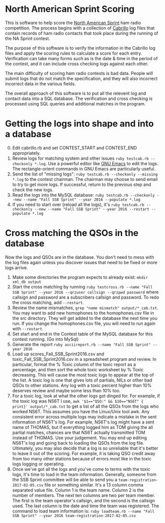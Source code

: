 # North American Sprint Scoring

This is software to help score the [North American Sprint](http://ssbsprint.com/) ham radio competition. The process
begins with a collection of [Cabrillo](http://www.kkn.net/~trey/cabrillo/) log files that contain records of ham
radio contacts that took place during the running of the NA Sprint contest.

The purpose of this software is to verify the information in the Cabrillo log files and apply the scoring rules to
calculate a score for each entry.  Verification can take many forms such as is the date & time in the period of
the contest, and it can include cross checking logs against each other.

The main difficulty of scoring ham radio contests is bad data. People will submit logs that do not match the
specification, and they will also incorrect incorrect data in the various fields.

The overall approach of this software is to put all the relevent log and contact data into a SQL database. The
verification and cross checking is processed using SQL queries and additional matches in the program.

# Getting the logs into shape and into a database

0. Edit cabrillo.rb and set CONTEST_START and CONTEST_END appropriately.
1. Review logs for matching system and other issues `ruby testcab.rb --checkonly *.log`. Use a powerful editor
   like [GNU Emacs](https://www.gnu.org/s/emacs) to edit the logs. The rectangle-orient commands in GNU Emacs are
   particularly useful.
2. Send the list of "missing logs": `ruby testcab.rb --checkonly --missing *.log` to the contest chairman. The
   chairman may choose to send email to try to get more logs. If successful, return to the previous step and check
   the new logs.
3. Read the logs into the MySQL database: `ruby testcab.rb --checkonly --new --name "Fall SSB Sprint" --year 2016
   --populate *.log`
4. If you need to start over (reload all the logs), it's `ruby testcab.rb --checkonly --new --name "Fall SSB Sprint"
   --year 2016 --restart --populate *.log`

# Cross matching the QSOs in the database

Now the logs and QSOs are in the database. You don't need to mess with the log files again unless you discover
issues that need to be fixed or more logs arrive.

1. Make some directories the program expects to already exist: `mkdir xml_db output`
2. Start the cross matching by running `ruby testcross.rb --name "Fall SSB Sprint" --year 2016 --qrzuser callsign
   --qrzpwd password` where callsign and password are a subscribers callsign and password.  To redo the cross
   matching, add `--restart`.
3. Review the name mismatches, `grep "name mismatch" output/*_cab.txt`. You may want to add new homophones to
   the homophones.csv file in the src directory. They will get added to the database the next time you run.  If
   you change the homophones.csv file, you will need to run again with `--restart`.
3. Set start and end in the Contest table of the MySQL database for this contest running. (Go into MySql)
4. Generate the report `ruby asciireport.rb --name "Fall SSB Sprint" --year 2016`
5. Load up scores_Fall_SSB_Sprint2016.csv and toxic_Fall_SSB_Sprint2016.csv in a spreadsheet program and
   review.  In particular, format the % Toxic column of the toxic report as a percentage, and then sort
   the whole toxic worksheet by % Toxic decreasing. This will cause the most toxic logs to appear at the
   top of the list. A toxic log is one that gives lots of partials, NILs or other bad QSOs to other stations.
   Any log with a toxic percent higher than 10% deserves review and maybe some less than 10% too.
6. For a toxic log, look at what the other logs got dinged for. For example, if the toxic log was
   NS6T I use, `awk '$1=="QSO:" && $10=="NS6T" { print}' output/*_cab.txt` to get a list of all the QSOs
   from the logs who worked NS6T. This assumes you have the Linux/Unix tool awk.  Any consistent error
   across multiple logs may indicate a mistake in the sent information of NS6T's log.  For example,
   NS6T's log might have a sent name of THOMAS, but if everything logged him as TOM giving the all
   partial matches, chances are that NS6T actually transmitted TOM instead of THOMAS. Use your judgement.
   You may end up editing NS6T's log and going back to loading the QSOs from the log file.  Ultimately,
   you may also decide that a log is so unreliable that it's better to leave it out of the scoring.
   For example, it is taking QSO credit away from too many other stations because of errors most
   like in the toxic logs logging or operating.
7. Once we've got all the logs and you've come to terms with the toxic logs, it's time to load
   in the team information.  Generally, someone from the SSB Sprint committee will be able to send
   you a `team-registration-2017-02-05.csv` file or something
   similar. It's a 13 column comma separated value file. Column 1 is
   the team name. Column 2 is the number of members. The next ten
   columns are two per team member. The first is the team operator's
   callsign, and the second is the callsign used. The last column is
   the date and time the team was registered.  The command to load
   team information is:
   `ruby loadteam.rb --name "Fall SSB Sprint" --year 2016 team-registration-2017-02-05.csv`
